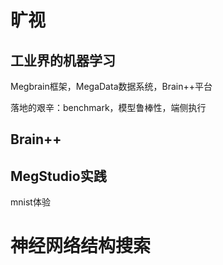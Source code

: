 # 旷视
## 工业界的机器学习
Megbrain框架，MegaData数据系统，Brain++平台

落地的艰辛：benchmark，模型鲁棒性，端侧执行
## Brain++
## MegStudio实践
mnist体验
# 神经网络结构搜索
